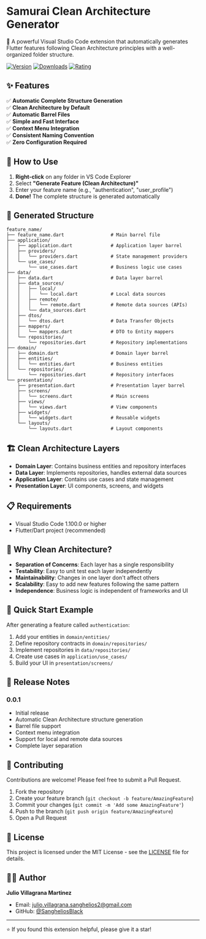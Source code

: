 # Samurai Clean Architecture Generator

🚀 A powerful Visual Studio Code extension that automatically generates Flutter features following Clean Architecture principles with a well-organized folder structure.

[![Version](https://img.shields.io/visual-studio-marketplace/v/sangheliosblack.samurai-clean-arch-generator)](https://marketplace.visualstudio.com/items?itemName=sangheliosblack.samurai-clean-arch-generator)
[![Downloads](https://img.shields.io/visual-studio-marketplace/d/sangheliosblack.samurai-clean-arch-generator)](https://marketplace.visualstudio.com/items?itemName=sangheliosblack.samurai-clean-arch-generator)
[![Rating](https://img.shields.io/visual-studio-marketplace/r/sangheliosblack.samurai-clean-arch-generator)](https://marketplace.visualstudio.com/items?itemName=sangheliosblack.samurai-clean-arch-generator)

## ✨ Features

✅ **Automatic Complete Structure Generation**  
✅ **Clean Architecture by Default**  
✅ **Automatic Barrel Files**  
✅ **Simple and Fast Interface**  
✅ **Context Menu Integration**  
✅ **Consistent Naming Convention**  
✅ **Zero Configuration Required**  

## 🚀 How to Use

1. **Right-click** on any folder in VS Code Explorer
2. Select **"Generate Feature (Clean Architecture)"**
3. Enter your feature name (e.g., "authentication", "user_profile")
4. **Done!** The complete structure is generated automatically

## 📁 Generated Structure

```
feature_name/
├── feature_name.dart                 # Main barrel file
├── application/
│   ├── application.dart              # Application layer barrel
│   ├── providers/
│   │   └── providers.dart            # State management providers
│   └── use_cases/
│       └── use_cases.dart            # Business logic use cases
├── data/
│   ├── data.dart                     # Data layer barrel
│   ├── data_sources/
│   │   ├── local/
│   │   │   └── local.dart            # Local data sources
│   │   ├── remote/
│   │   │   └── remote.dart           # Remote data sources (APIs)
│   │   └── data_sources.dart
│   ├── dtos/
│   │   └── dtos.dart                 # Data Transfer Objects
│   ├── mappers/
│   │   └── mappers.dart              # DTO to Entity mappers
│   └── repositories/
│       └── repositories.dart         # Repository implementations
├── domain/
│   ├── domain.dart                   # Domain layer barrel
│   ├── entities/
│   │   └── entities.dart             # Business entities
│   └── repositories/
│       └── repositories.dart         # Repository interfaces
└── presentation/
    ├── presentation.dart             # Presentation layer barrel
    ├── screens/
    │   └── screens.dart              # Main screens
    ├── views/
    │   └── views.dart                # View components
    ├── widgets/
    │   └── widgets.dart              # Reusable widgets
    └── layouts/
        └── layouts.dart              # Layout components
```

## 🏗️ Clean Architecture Layers

- **Domain Layer**: Contains business entities and repository interfaces
- **Data Layer**: Implements repositories, handles external data sources
- **Application Layer**: Contains use cases and state management
- **Presentation Layer**: UI components, screens, and widgets

## 📋 Requirements

- Visual Studio Code 1.100.0 or higher
- Flutter/Dart project (recommended)

## 🎯 Why Clean Architecture?

- **Separation of Concerns**: Each layer has a single responsibility
- **Testability**: Easy to unit test each layer independently
- **Maintainability**: Changes in one layer don't affect others
- **Scalability**: Easy to add new features following the same pattern
- **Independence**: Business logic is independent of frameworks and UI

## 🚀 Quick Start Example

After generating a feature called `authentication`:

1. Add your entities in `domain/entities/`
2. Define repository contracts in `domain/repositories/`
3. Implement repositories in `data/repositories/`
4. Create use cases in `application/use_cases/`
5. Build your UI in `presentation/screens/`

## 📝 Release Notes

### 0.0.1

- Initial release
- Automatic Clean Architecture structure generation
- Barrel file support
- Context menu integration
- Support for local and remote data sources
- Complete layer separation

## 🤝 Contributing

Contributions are welcome! Please feel free to submit a Pull Request.

1. Fork the repository
2. Create your feature branch (`git checkout -b feature/AmazingFeature`)
3. Commit your changes (`git commit -m 'Add some AmazingFeature'`)
4. Push to the branch (`git push origin feature/AmazingFeature`)
5. Open a Pull Request

## 📄 License

This project is licensed under the MIT License - see the [LICENSE](LICENSE) file for details.

## 👨‍💻 Author

**Julio Villagrana Martinez**
- Email: julio.villagrana.sanghelios2@gmail.com
- GitHub: [@SangheliosBlack](https://github.com/SangheliosBlack)

---

⭐ If you found this extension helpful, please give it a star!
